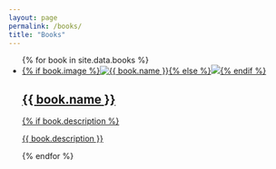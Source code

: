 ```yaml
---
layout: page
permalink: /books/
title: "Books"
---
```


<ul class="post-index unstyled-list">
{% for book in site.data.books %}
	<li>
		<article itemscope itemtype="http://schema.org/Article">
			<a href="{{ book.url }}" itemprop="url">
				{% if book.image %}<img src="{{ book.image }}" class="preview" alt="{{ book.name }}" itemprop="image">{% else %}<img src="/images/{{ site.logo }}" class="preview" itemprop="image">{% endif %}
				<h1 itemprop="name">{{ book.name }}</h1>
				{% if book.description %}<p itemprop="description">{{ book.description }}</p>
			</a>
		</article>
	</li>
{% endfor %}
</ul>
